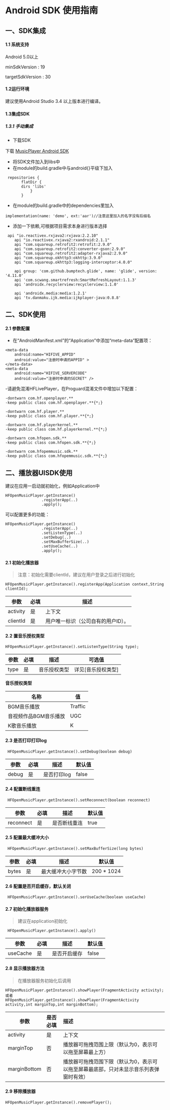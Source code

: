 # Android SDK 使用指南

## 一、SDK集成
#### 1.1 系统支持

Android 5.0以上

minSdkVersion    : 19

targetSdkVersion : 30

#### 1.2运行环境

建议使用Android Studio 3.4 以上版本进行编译。

#### 1.3集成SDK

##### 1.3.1 手动集成

- 下载SDK

下载 [MusicPlayer Android SDK](https://www.baidu.com)

- 将SDK文件加入到libs中
- 在module的build.gradle中与android{}平级下加入
```
 repositories {
       flatDir {
       dirs 'libs'
           }
       }
```

- 在module的build.gradle中的dependencies里加入

```  
implementation(name: 'demo', ext:'aar')//注意这里加入的名字没有后缀名
```


- 添加一下依赖,可根据项目需求本身进行版本选择

```
 api "io.reactivex.rxjava2:rxjava:2.2.10"
    api "io.reactivex.rxjava2:rxandroid:2.1.1"
    api "com.squareup.retrofit2:retrofit:2.9.0"
    api "com.squareup.retrofit2:converter-gson:2.9.0"
    api "com.squareup.retrofit2:adapter-rxjava2:2.9.0"
    api "com.squareup.okhttp3:okhttp:3.9.0"
    api "com.squareup.okhttp3:logging-interceptor:4.0.0"

    api group: 'com.github.bumptech.glide', name: 'glide', version: '4.11.0'
    api 'com.scwang.smartrefresh:SmartRefreshLayout:1.1.3'
    api 'androidx.recyclerview:recyclerview:1.1.0'

    api 'androidx.media:media:1.2.1'
    api 'tv.danmaku.ijk.media:ijkplayer-java:0.8.8'

```
## 二、SDK使用

#### 2.1 参数配置

- 在“AndroidManifest.xml”的“Application”中添加“meta-data”配置项：
```
<meta-data
    android:name="HIFIVE_APPID"
    android:value="注册时申请的APPID" >
</meta-data>
<meta-data
    android:name="HIFIVE_SERVERCODE"
    android:value="注册时申请的SECRET" />
```

-请避免混淆HFLivePlayer，在Proguard混淆文件中增加以下配置：
```
-dontwarn com.hf.openplayer.**
-keep public class com.hf.openplayer.**{*;}

-dontwarn com.hf.player.**
-keep public class com.hf.player.**{*;}

-dontwarn com.hf.playerkernel.**
-keep public class com.hf.playerkernel.**{*;}

-dontwarn com.hfopen.sdk.**
-keep public class com.hfopen.sdk.**{*;}

-dontwarn com.hfopemmusic.sdk.**
-keep public class com.hfopemmusic.sdk.**{*;}

```

## 二、播放器UISDK使用

建议在应用一启动就初始化，例如Application中
```
HFOpenMusicPlayer.getInstance()
                .registerApp(..)
                .apply();
```

可以配置更多的功能：

```
HFOpenMusicPlayer.getInstance()
                .registerApp(..)
                .setListenType(..)
                .setDebug(..)
                .setMaxBufferSize(..)
                .setUseCache(..)
                .apply();
```

#### 2.1 初始化播放器

>  注意：初始化需要clientId，建议在用户登录之后进行初始化

```
HFOpenMusicPlayer.getInstance().registerApp(Application context,String clientId);
```
参数  | 必填  |描述|
---|---|---
activity | 是| 上下文 |
clientId | 是| 用户唯一标识（公司自有的用户ID）。|

#### 2.2 置音乐授权类型
```
HFOpenMusicPlayer.getInstance().setListenType(String type);
```
参数  | 必填  | 描述| 可选值 |
---|---|--- | ---
type | 是| 音乐授权类型 | 详见[音乐授权类型] |

**音乐授权类型**

名称  |  值  |
---|---
BGM音乐播放 | Traffic | 
音视频作品BGM音乐播放 | UGC| 
K歌音乐播放 | K | 


#### 2.3 是否打印打印log
```
 HFOpenMusicPlayer.getInstance().setDebug(boolean debug)         

```
参数  | 必填  |描述| 默认值 |
---|---|--- | ---
debug | 是| 是否打印log | false |

#### 2.4 配置断线重连
```
 HFOpenMusicPlayer.getInstance().setReconnect(boolean reconnect) 
```
参数  | 必填  |描述| 默认值 |
---|---|--- | ---
reconnect | 是| 是否断线重连 | true |

#### 2.5 配置最大缓冲大小
```
 HFOpenMusicPlayer.getInstance().setMaxBufferSize(long bytes) 

```
参数  | 必填  |描述| 默认值 |
---|---|--- | ---
bytes | 是| 最大缓冲大小字节数 | 200 * 1024 |

#### 2.6 配置是否开启缓存，默认关闭
```
 HFOpenMusicPlayer.getInstance().serUseCache(boolean useCache)
```

#### 2.7 初始化播放器服务

> 建议在application初始化
```
 HFOpenMusicPlayer.getInstance().apply()
```

参数  | 必填  |描述| 默认值 |
---|---|--- | ---
useCache | 是| 是否开启缓存 | false |

#### 2.8 显示播放器方法
> 在播放器服务初始化后调用

```
HFOpenMusicPlayer.getInstance().showPlayer(FragmentActivity activity);
或者
HFOpenMusicPlayer.getInstance().showPlayer(FragmentActivity activity,int marginTop,int marginBottom);

```

| 参数 | 是否必填 | 描述 |
|----------|:--------|:-------- |
| activity | 是 | 上下文 |
| marginTop | 否 | 播放器可拖拽范围上限（默认为0，表示可以拖至屏幕最上方） |
| marginBottom | 否 | 播放器可拖拽范围下限（默认为0，表示可以拖至屏幕最底部，只对未显示音乐列表弹窗时有效） |

#### 2.9 移除播放器

```
HFOpenMusicPlayer.getInstance().removePlayer();
```
